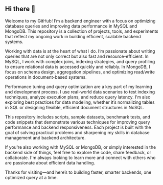 ## Hi there 👋

Welcome to my GitHub! I’m a backend engineer with a focus on optimizing database queries and improving data performance in MySQL and MongoDB. This repository is a collection of projects, tools, and experiments that reflect my ongoing work in building efficient, scalable backend systems.

Working with data is at the heart of what I do. I’m passionate about writing queries that are not only correct but also fast and resource-efficient. In MySQL, I work with complex joins, indexing strategies, and query profiling to ensure relational data is accessed quickly and reliably. In MongoDB, I focus on schema design, aggregation pipelines, and optimizing read/write operations in document-based systems.

Performance tuning and query optimization are a key part of my learning and development process. I use real-world data scenarios to test indexing techniques, analyze execution plans, and reduce query latency. I'm also exploring best practices for data modeling, whether it’s normalizing tables in SQL or designing flexible, efficient document structures in NoSQL.

This repository includes scripts, sample datasets, benchmark tests, and code snippets that demonstrate various techniques for improving query performance and backend responsiveness. Each project is built with the goal of solving practical problems and sharpening my skills in database management and backend architecture.

If you're also working with MySQL or MongoDB, or simply interested in the backend side of things, feel free to explore the code, share feedback, or collaborate. I'm always looking to learn more and connect with others who are passionate about efficient data handling.

Thanks for visiting—and here’s to building faster, smarter backends, one optimized query at a time.
